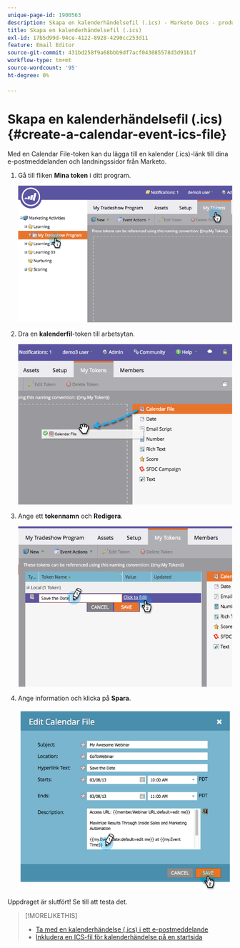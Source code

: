 ```yaml
---
unique-page-id: 1900563
description: Skapa en kalenderhändelsefil (.ics) - Marketo Docs - produktdokumentation
title: Skapa en kalenderhändelsefil (.ics)
exl-id: 17b5d99d-94ce-4122-8928-4290cc253d11
feature: Email Editor
source-git-commit: 431bd258f9a68bbb9df7acf043085578d3d91b1f
workflow-type: tm+mt
source-wordcount: '95'
ht-degree: 0%

---
```


# Skapa en kalenderhändelsefil (.ics) {#create-a-calendar-event-ics-file}

Med en Calendar File-token kan du lägga till en kalender (.ics)-länk till dina e-postmeddelanden och landningssidor från Marketo.

1. Gå till fliken **Mina token** i ditt program.

   ![](assets/image2014-9-11-15-3a33-3a27.png)

1. Dra en **kalenderfil**-token till arbetsytan.

   ![](assets/image2014-9-11-15-3a34-3a0.png)

1. Ange ett **tokennamn** och **Redigera**.

   ![](assets/image2014-9-11-15-3a34-3a10.png)

1. Ange information och klicka på **Spara**.

   ![](assets/image2014-9-11-15-3a34-3a16.png)

Uppdraget är slutfört! Se till att testa det.

>[!MORELIKETHIS]
>
>* [Ta med en kalenderhändelse (.ics) i ett e-postmeddelande](/help/marketo/product-docs/email-marketing/general/functions-in-the-editor/include-a-calendar-event-ics-in-an-email.md)
>* [Inkludera en ICS-fil för kalenderhändelse på en startsida](/help/marketo/product-docs/demand-generation/landing-pages/personalizing-landing-pages/include-a-calendar-event-ics-file-in-a-landing-page.md)
